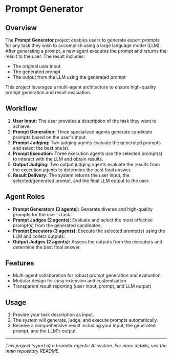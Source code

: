 # Prompt Generator

## Overview
The **Prompt Generator** project enables users to generate expert prompts for any task they wish to accomplish using a large language model (LLM). After generating a prompt, a new agent executes the prompt and returns the result to the user. The result includes:
- The original user input
- The generated prompt
- The output from the LLM using the generated prompt

This project leverages a multi-agent architecture to ensure high-quality prompt generation and result evaluation.

## Workflow
1. **User Input:** The user provides a description of the task they want to achieve.
2. **Prompt Generation:** Three specialized agents generate candidate prompts based on the user's input.
3. **Prompt Judging:** Two judging agents evaluate the generated prompts and select the best one(s).
4. **Prompt Execution:** Three execution agents use the selected prompt(s) to interact with the LLM and obtain results.
5. **Output Judging:** Two output judging agents evaluate the results from the execution agents to determine the best final answer.
6. **Result Delivery:** The system returns the user input, the selected/generated prompt, and the final LLM output to the user.

## Agent Roles
- **Prompt Generators (3 agents):** Generate diverse and high-quality prompts for the user's task.
- **Prompt Judges (2 agents):** Evaluate and select the most effective prompt(s) from the generated candidates.
- **Prompt Executors (3 agents):** Execute the selected prompt(s) using the LLM and collect outputs.
- **Output Judges (2 agents):** Assess the outputs from the executors and determine the best final answer.

## Features
- Multi-agent collaboration for robust prompt generation and evaluation
- Modular design for easy extension and customization
- Transparent result reporting (user input, prompt, and LLM output)

## Usage
1. Provide your task description as input.
2. The system will generate, judge, and execute prompts automatically.
3. Receive a comprehensive result including your input, the generated prompt, and the LLM's output.

---

*This project is part of a broader agentic AI system. For more details, see the main repository README.* 